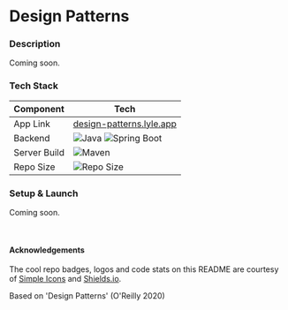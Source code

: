 # Design Patterns

### Description

Coming soon.

### Tech Stack

| Component    | Tech                                                                                                                                                                                                             |
|--------------|------------------------------------------------------------------------------------------------------------------------------------------------------------------------------------------------------------------|
| App Link     | [design-patterns.lyle.app](https://design-patterns.lyle.app)                                                                                                                                                     |                                                                                                                                                                                                                                                                                                |
| Backend      | ![Java](https://img.shields.io/badge/JAVA%20-JDK%2011-green?style=for-the-badge) ![Spring Boot](https://img.shields.io/badge/spring%20boot%202.1-white.svg?style=for-the-badge&logo=springboot&logoColor=6DB33F) | |                                                                                                       |              |                                                                                                                                                                                                                                                                                               
| Server Build | ![Maven](https://img.shields.io/badge/maven-white.svg?style=for-the-badge&logo=apache%20maven&logoColor=C71A36)                                                                                                  | |
| Repo Size    | ![Repo Size](https://img.shields.io/github/repo-size/lylio/cookie-contacts?style=for-the-badge)                                                                                                                  |


### Setup & Launch

Coming soon.

<br >

#### Acknowledgements
The cool repo badges, logos and code stats on this README are courtesy of [Simple Icons](https://simpleicons.org) and [Shields.io](https://shields.io).

Based on 'Design Patterns' (O'Reilly 2020)
